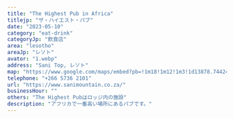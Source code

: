 ```yaml
---
title: "The Highest Pub in Africa"
titlejp: "ザ・ハイエスト・パブ"
date: "2023-05-10"
category: "eat-drink"
categoryJp: "飲食店"
area: "lesotho"
areaJp: "レソト"
avator: "1.webp"
address: "Sani Top, レソト"
map: "https://www.google.com/maps/embed?pb=!1m18!1m12!1m3!1d13878.744248241157!2d29.27981501578376!3d-29.583736343739492!2m3!1f0!2f0!3f0!3m2!1i1024!2i768!4f13.1!3m3!1m2!1s0x1ef37d999259ef73%3A0x9a91ba7040a71afb!2sSani%20Mountain%20Lodge!5e0!3m2!1sja!2sus!4v1709714792527!5m2!1sja!2sus"
telephone: "+266 5736 2101"
url: "https://www.sanimountain.co.za/"
businessHour: ""
others: "The Highest Pubはロッジ内の施設"
description: "アフリカで一番高い場所にあるパブです。"
---
```

